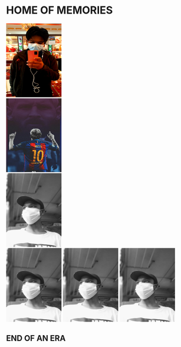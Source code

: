 <!docktype html>
<html>
<head>
</head>
<body>

  <h1>HOME OF MEMORIES</h1>
<a href="https://www.facebook.com/profile.php?id=100070434865170"><img src="Hacker.jpg"height="200px"width="150px"></a>
<br>
<a href="https://filmy4wap.loan"><img src="781179.jpg"height="200px"width="150px"></a>
<br>
<a href="https://www.facebook.com/saurav.karki.94849"><img src="Saurav.jpg"height="200px"width="150px"></input></a>
<br>
<a href="https://www.facebook.com/saurav.karki.94849"><img src="Saurav.jpg"height="200px"width="150px"></input></a>
<a href="https://www.facebook.com/saurav.karki.94849"><img src="Saurav.jpg"height="200px"width="150px"></input></a>
<a href="https://www.facebook.com/saurav.karki.94849"><img src="Saurav.jpg"height="200px"width="150px"></input></a>
<h2>END OF AN ERA</h2>
</body>
</html>

